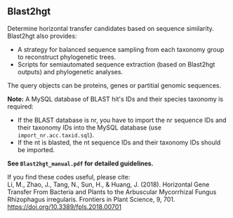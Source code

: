 Blast2hgt
------
Determine horizontal transfer candidates based on sequence similarity.   
Blast2hgt also provides:
 * A strategy for balanced sequence sampling from each taxonomy group to reconstruct phylogenetic trees.
 * Scripts for semiautomated sequence extraction (based on Blast2hgt outputs) and phylogenetic analyses.



The query objects can be proteins, genes or partitial genomic sequences.   

**Note:** A MySQL database of BLAST hit's IDs and their species taxonomy is required:    
 - If the BLAST database is nr, you have to import the nr sequence IDs and their taxonomy IDs into the MySQL database (use `import_nr.acc.taxid.sql`).   
 - If the nt is blasted, the nt sequence IDs and their taxonomy IDs should be imported.   

**See `Blast2hgt_manual.pdf` for detailed guidelines.**  

If you find these codes useful, please cite:   
Li, M., Zhao, J., Tang, N., Sun, H., & Huang, J. (2018). Horizontal Gene Transfer From Bacteria and Plants to the Arbuscular Mycorrhizal Fungus Rhizophagus irregularis. Frontiers in Plant Science, 9, 701. https://doi.org/10.3389/fpls.2018.00701
